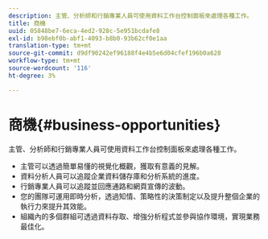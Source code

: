 ```yaml
---
description: 主管、分析師和行銷專業人員可使用資料工作台控制面板來處理各種工作。
title: 商機
uuid: 05848be7-6eca-4ed2-928c-5e951bcdafe8
exl-id: b98ebf0b-abf1-4093-b8b0-93b62cf0e1aa
translation-type: tm+mt
source-git-commit: d9df90242ef96188f4e4b5e6d04cfef196b0a628
workflow-type: tm+mt
source-wordcount: '116'
ht-degree: 3%

---
```


# 商機{#business-opportunities}

主管、分析師和行銷專業人員可使用資料工作台控制面板來處理各種工作。

* 主管可以透過簡單易懂的視覺化概觀，獲取有意義的見解。
* 資料分析人員可以追蹤企業資料儲存庫和分析系統的進度。
* 行銷專業人員可以追蹤並回應通路和網頁宣傳的波動。
* 您的團隊可運用即時分析，透過知情、策略性的決策制定以及提升整個企業的執行力來提升其效能。
* 組織內的多個群組可透過資料存取、增強分析程式並參與協作環境，實現業務最佳化。
